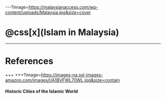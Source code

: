 ---?image=https://malaysianaccess.com/wp-content/uploads/Malaysia.jpg&size=cover
# @css[x](Islam in Malaysia)

---
# References
+++
+++?image=https://images-na.ssl-images-amazon.com/images/I/A1BVFWL70WL.jpg&size=contain
#### Historic Cities of the Islamic World
